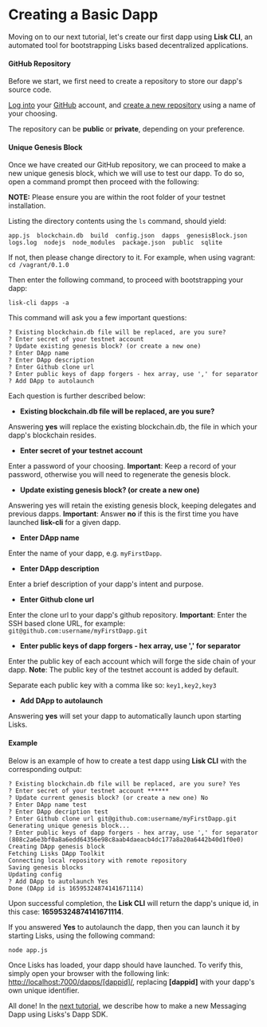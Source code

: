 # Creating a Basic Dapp

Moving on to our next tutorial, let's create our first dapp using **Lisk CLI**, an automated tool for bootstrapping Lisks based decentralized applications.

#### GitHub Repository

Before we start, we first need to create a repository to store our dapp's source code.

[Log into](https://github.com/login) your [GitHub](https://github.com/) account, and [create a new repository](https://help.github.com/articles/create-a-repo/) using a name of your choosing.

The repository can be **public** or **private**, depending on your preference.

#### Unique Genesis Block

Once we have created our GitHub repository, we can proceed to make a new unique genesis block, which we will use to test our dapp. To do so, open a command prompt then proceed with the following:

**NOTE:** Please ensure you are within the root folder of your testnet installation.

Listing the directory contents using the `ls` command, should yield:

```text
app.js  blockchain.db  build  config.json  dapps  genesisBlock.json  logs.log  nodejs  node_modules  package.json  public  sqlite
```

If not, then please change directory to it. For example, when using vagrant: `cd /vagrant/0.1.0`

Then enter the following command, to proceed with bootstrapping your dapp:

```text
lisk-cli dapps -a
```

This command will ask you a few important questions:

```text
? Existing blockchain.db file will be replaced, are you sure?
? Enter secret of your testnet account
? Update existing genesis block? (or create a new one)
? Enter DApp name
? Enter DApp description
? Enter Github clone url
? Enter public keys of dapp forgers - hex array, use ',' for separator
? Add DApp to autolaunch
```

Each question is further described below:

* **Existing blockchain.db file will be replaced, are you sure?**

Answering **yes** will replace the existing blockchain.db, the file in which your dapp's blockchain resides.

* **Enter secret of your testnet account**

Enter a password of your choosing. **Important**: Keep a record of your password, otherwise you will need to regenerate the genesis block.

* **Update existing genesis block? (or create a new one)**

Answering yes will retain the existing genesis block, keeping delegates and previous dapps. **Important**: Answer **no** if this is the first time you have launched **lisk-cli** for a given dapp.

* **Enter DApp name**

Enter the name of your dapp, e.g. `myFirstDapp`.

* **Enter DApp description**

Enter a brief description of your dapp's intent and purpose.

* **Enter Github clone url**

Enter the clone url to your dapp's github repository. **Important**: Enter the SSH based clone URL, for example: `git@github.com:username/myFirstDapp.git`

* **Enter public keys of dapp forgers - hex array, use ',' for separator**

Enter the public key of each account which will forge the side chain of your dapp. **Note**: The public key of the testnet account is added by default.

Separate each public key with a comma like so: `key1,key2,key3`

* **Add DApp to autolaunch**

Answering **yes** will set your dapp to automatically launch upon starting Lisks.

#### Example

Below is an example of how to create a test dapp using **Lisk CLI** with the corresponding output:

```text
? Existing blockchain.db file will be replaced, are you sure? Yes
? Enter secret of your testnet account ******
? Update current genesis block? (or create a new one) No
? Enter DApp name test
? Enter DApp decription test
? Enter Github clone url git@github.com:username/myFirstDapp.git
Generating unique genesis block...
? Enter public keys of dapp forgers - hex array, use ',' for separator (808c2a6e3bf0a8a6edd64356e98c8aab4daeacb4dc177a8a20a6442b40d1f0e0)
Creating DApp genesis block
Fetching Lisks DApp Toolkit
Connecting local repository with remote repository
Saving genesis blocks
Updating config
? Add DApp to autolaunch Yes
Done (DApp id is 16595324874141671114)
```

Upon successful completion, the **Lisk CLI** will return the dapp's unique id, in this case: **16595324874141671114**.

If you answered **Yes** to autolaunch the dapp, then you can launch it by starting Lisks, using the following command:

```text
node app.js
```

Once Lisks has loaded, your dapp should have launched. To verify this, simply open your browser with the following link: [http://localhost:7000/dapps/[dappid]/](http://localhost:7000/dapps/[dappid]/), replacing **[dappid]** with your dapp's own unique identifier.

All done! In the [next tutorial](MessagingDapp.md), we describe how to make a new Messaging Dapp using Lisks's Dapp SDK.
